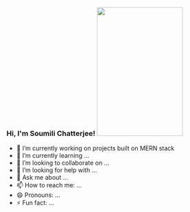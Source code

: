 ### Hi, I'm Soumili Chatterjee! <img height="300px" width="200"  src="https://raw.githubusercontent.com/MartinHeinz/MartinHeinz/master/wave.gif">

- 🔭 I’m currently working on projects built on MERN stack
- 🌱 I’m currently learning ...
- 👯 I’m looking to collaborate on ...
- 🤔 I’m looking for help with ...
- 💬 Ask me about ...
- 📫 How to reach me: ...
- 😄 Pronouns: ...
- ⚡ Fun fact: ... 

